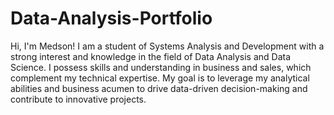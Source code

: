 # Data-Analysis-Portfolio

Hi, I'm Medson!
I am a student of Systems Analysis and Development with a strong interest and knowledge in the field of Data Analysis and Data Science. I possess skills and understanding in business and sales, which complement my technical expertise. My goal is to leverage my analytical abilities and business acumen to drive data-driven decision-making and contribute to innovative projects.
